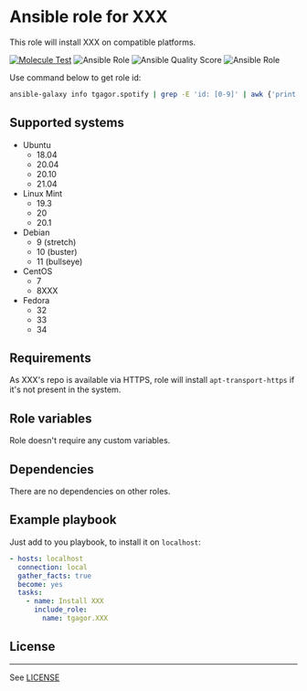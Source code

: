 Ansible role for XXX
========================

This role will install XXX on compatible platforms.

[![Molecule Test](https://github.com/tgagor/ansible-role-XXX/actions/workflows/test-and-release.yml/badge.svg)](https://github.com/tgagor/ansible-role-XXX/actions/workflows/test-and-release.yml)
![Ansible Role](https://img.shields.io/ansible/role/54867)
![Ansible Quality Score](https://img.shields.io/ansible/quality/54867?label=galaxy%20quality%20score)
![Ansible Role](https://img.shields.io/ansible/role/d/54867)

Use command below to get role id:

```bash
ansible-galaxy info tgagor.spotify | grep -E 'id: [0-9]' | awk {'print $2'}
```

## Supported systems

* Ubuntu
  * 18.04
  * 20.04
  * 20.10
  * 21.04
* Linux Mint
  * 19.3
  * 20
  * 20.1
* Debian
  * 9 (stretch)
  * 10 (buster)
  * 11 (bullseye)
* CentOS
  * 7
  * 8XXX
* Fedora
  * 32
  * 33
  * 34

## Requirements

As XXX's repo is available via HTTPS, role will install `apt-transport-https` if it's not present in the system.

## Role variables

Role doesn't require any custom variables.

## Dependencies

There are no dependencies on other roles.

## Example playbook

Just add to you playbook, to install it on `localhost`:

```yaml
- hosts: localhost
  connection: local
  gather_facts: true
  become: yes
  tasks:
    - name: Install XXX
      include_role:
        name: tgagor.XXX
```

## License
-------

See [LICENSE](LICENSE)
